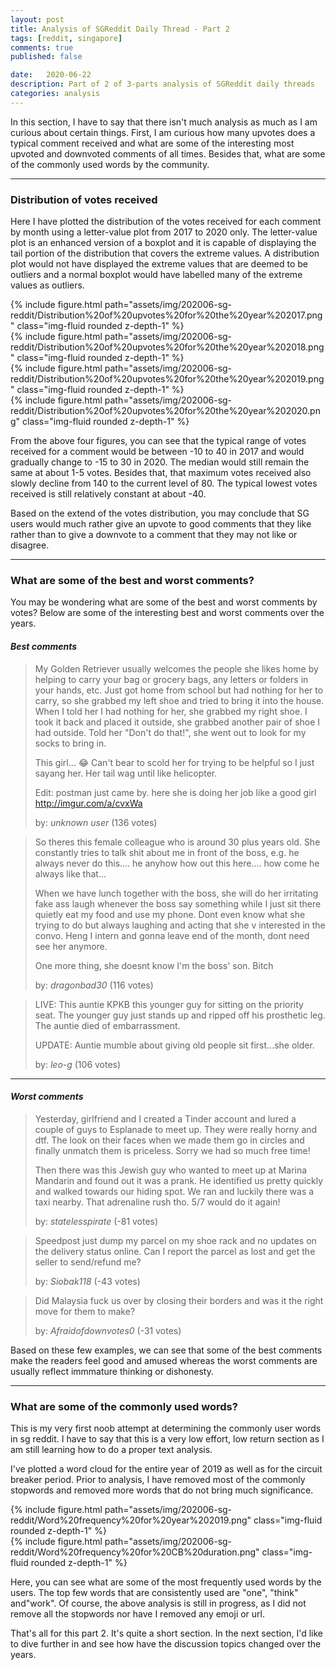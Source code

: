 ```yaml
---
layout: post
title: Analysis of SGReddit Daily Thread - Part 2
tags: [reddit, singapore]
comments: true
published: false

date:   2020-06-22
description: Part of 2 of 3-parts analysis of SGReddit daily threads
categories: analysis
---
```


In this section, I have to say that there isn't much analysis as much as I am curious about certain things. First, I am curious how many upvotes does a typical comment received and what are some of the interesting most upvoted and downvoted comments of all times. Besides that, what are some of the commonly used words by the community.

<hr>

### Distribution of votes received
Here I have plotted the distribution of the votes received for each comment by month using a letter-value plot from 2017 to 2020 only. The letter-value plot is an enhanced version of a boxplot and it is capable of displaying the tail portion of the distribution that covers the extreme values. A distribution plot would not have displayed the extreme values that are deemed to be outliers and a normal boxplot would have labelled many of the extreme values as outliers.

<div class="row mt-3">
    <div class="col-sm mt-3 mt-md-0">
        {% include figure.html path="assets/img/202006-sg-reddit/Distribution%20of%20upvotes%20for%20the%20year%202017.png" class="img-fluid rounded z-depth-1" %}
    </div>
    <div class="col-sm mt-3 mt-md-0">
        {% include figure.html path="assets/img/202006-sg-reddit/Distribution%20of%20upvotes%20for%20the%20year%202018.png" class="img-fluid rounded z-depth-1" %}
    </div>
</div>
<div class="row mt-3">
    <div class="col-sm mt-3 mt-md-0">
        {% include figure.html path="assets/img/202006-sg-reddit/Distribution%20of%20upvotes%20for%20the%20year%202019.png" class="img-fluid rounded z-depth-1" %}
    </div>
    <div class="col-sm mt-3 mt-md-0">
        {% include figure.html path="assets/img/202006-sg-reddit/Distribution%20of%20upvotes%20for%20the%20year%202020.png" class="img-fluid rounded z-depth-1" %}
    </div>
</div>

From the above four figures, you can see that the typical range of votes received for a comment would be between -10 to 40 in 2017 and would gradually change to -15 to 30 in 2020. The median would still remain the same at about 1-5 votes. Besides that, that maximum votes received also slowly decline from 140 to the current level of 80. The typical lowest votes received is still relatively constant at about -40.

Based on the extend of the votes distribution, you may conclude that SG users would much rather give an upvote to good comments that they like rather than to give a downvote to a comment that they may not like or disagree.

<hr>

### What are some of the best and worst comments?
You may be wondering what are some of the best and worst comments by votes? Below are some of the interesting best and worst comments over the years.

#### _Best comments_

> My Golden Retriever usually welcomes the people she likes home by helping to carry your bag or grocery bags, any letters or folders in your hands, etc. Just got home from school but had nothing for her to carry, so she grabbed my left shoe and tried to bring it into the house. When I told her I had nothing for her, she grabbed my right shoe. I took it back and placed it outside, she grabbed another pair of shoe I had outside. Told her "Don't do that!", she went out to look for my socks to bring in. 
> 
> This girl... 😂 Can't bear to scold her for trying to be helpful so I just sayang her. Her tail wag until like helicopter. 
> 
> Edit: postman just came by. here she is doing her job like a good girl http://imgur.com/a/cvxWa
>
> by: _unknown user_ (136 votes)


>So theres this female colleague who is around 30 plus years old. She constantly tries to talk shit about me in front of the boss, e.g. he always never do this.... he anyhow how out this here.... how come he always like that...
>
>When we have lunch together with the boss, she will do her irritating fake ass laugh whenever the boss say something while I just sit there quietly eat my food and use my phone. Dont even know what she trying to do but always laughing and acting that she v interested in the convo. Heng I intern and gonna leave end of the month, dont need see her anymore.
>
>One more thing, she doesnt know I'm the boss' son. Bitch 
>
>by: _dragonbad30_ (116 votes)

>LIVE: This auntie KPKB this younger guy for sitting on the priority seat. The younger guy just stands up and ripped off his prosthetic leg. The auntie died of embarrassment.
>
>UPDATE: Auntie mumble about giving old people sit first...she older.
>
>by: _leo-g_ (106 votes)

<hr>

#### _Worst comments_

>Yesterday, girlfriend and I created a Tinder account and lured a couple of guys to Esplanade to meet up. They were really horny and dtf. The look on their faces when we made them go in circles and finally unmatch them is priceless. Sorry we had so much free time!
>
>Then there was this Jewish guy who wanted to meet up at Marina Mandarin and found out it was a prank. He identified us pretty quickly and walked towards our hiding spot. We ran and luckily there was a taxi nearby. That adrenaline rush tho. 5/7 would do it again!
>
>by: _statelesspirate_ (-81 votes)

>Speedpost just dump my parcel on my shoe rack and no updates on the delivery status online. Can I report the parcel as lost and get the seller to send/refund me?
>
>by: _Siobak118_ (-43 votes)

>Did Malaysia fuck us over by closing their borders and was it the right move for them to make?
>
>by: _Afraidofdownvotes0_ (-31 votes)

Based on these few examples, we can see that some of the best comments make the readers feel good and amused whereas the worst comments are usually reflect immmature thinking or dishonesty. 
<hr>

### What are some of the commonly used words?
This is my very first noob attempt at determining the commonly user words in sg reddit. I have to say that this is a very low effort, low return section as I am still learning how to do a proper text analysis. 

I've plotted a word cloud for the entire year of 2019 as well as for the circuit breaker period. Prior to analysis, I have removed most of the commonly stopwords and removed more words that do not bring much significance.

<div class="row mt-3">
    <div class="col-sm mt-3 mt-md-0">
        {% include figure.html path="assets/img/202006-sg-reddit/Word%20frequency%20for%20year%202019.png" class="img-fluid rounded z-depth-1" %}
    </div>
    <div class="col-sm mt-3 mt-md-0">
        {% include figure.html path="assets/img/202006-sg-reddit/Word%20frequency%20for%20CB%20duration.png" class="img-fluid rounded z-depth-1" %}
    </div>
</div>

Here, you can see what are some of the most frequently used words by the users. The top few words that are consistently used are "one", "think" and"work". Of course, the above analysis is still in progress, as I did not remove all the stopwords nor have I removed any emoji or url. 

That's all for this part 2. It's quite a short section. In the next section, I'd like to dive further in and see how have the discussion topics changed over the years.

